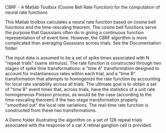 CBRF - A Matlab Toolbox (Cosine Bell Rate Function) for the computation of neural rate functions

This Matlab toolbox calculates a neural rate function based on cosine bell functions and the time-rescaling theorem.
The cosine bell functions serve the purpose that Gaussians often do in giving a continuous function representation of
of event time. However, the CBRF algorithm is more complicated than averaging Gaussians across trials.  See the 
Documentation folder.

The input data is assumed to be a set of spike times associated with N "repeat trials" (same stimulus).  The rate function
is constructed through two stages of spike time transformations:  a "time A" transformation designed to account for 
instantaneous rates within each trial, and a "time B" transformation that attempts to homogenize the rate function by
accounting for local rate variability across all trials.  The ultimate goal is to obtain a set of "time B" event times 
that, across trials, have the statistics of a unit rate homogeneous Poisson process, as would be the case (according to
the time-rescaling theorem) if the two-stage transformation properly "smoothed out" the local rate variations.  The 
real-time rate function is constructed from these two transformations.

A Demo folder illustrating the algorithm on a set of 128 repeat trials associated with the response of a cat X retinal 
ganglion cell is provided.

